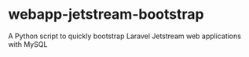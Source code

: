 # webapp-jetstream-bootstrap
A Python script to quickly bootstrap Laravel Jetstream web applications with MySQL
